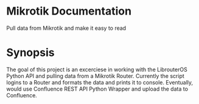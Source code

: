 # Mikrotik Documentation
Pull data from Mikrotik and make it easy to read

# Synopsis
The goal of this project is an excerciese in working with the LibrouterOS Python API and pulling data from a Mikrotik Router.
Currently the script logins to a Router and formats the data and prints it to console. Eventually, would use Confluence REST API Python Wrapper and upload the data to Confluence.
